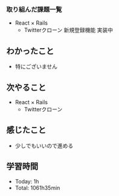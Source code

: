 ### 取り組んだ課題一覧
- React × Rails
  - Twitterクローン 新規登録機能 実装中
## わかったこと
- 特にございません
## 次やること
- React × Rails
  - Twitterクローン
## 感じたこと
- 少しでもいいので進める
## 学習時間
- Today: 1h
- Total: 1061h35min
